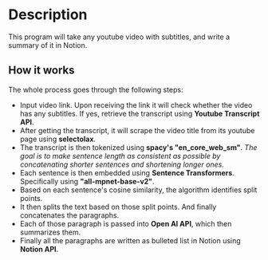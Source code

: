 # Description
This program will take any youtube video with subtitles, and write a summary of it in Notion.

## How it works
The whole process goes through the following steps:
- Input video link. Upon receiving the link it will check whether the video has any subtitles. If yes, retrieve the transcript using **Youtube Transcript API**.
- After getting the transcript, it will scrape the video title from its youtube page using **selectolax**.
- The transcript is then tokenized using **spacy's "en_core_web_sm"**. *The goal is to make sentence length as consistent as possible by concatenating shorter sentences and shortening longer ones.*
- Each sentence is then embedded using **Sentence Transformers**. Specifically using **"all-mpnet-base-v2"**.
- Based on each sentence's cosine similarity, the algorithm identifies split points.
- It then splits the text based on those split points. And finally concatenates the paragraphs.
- Each of those paragraph is passed into **Open AI API**, which then summarizes them.
- Finally all the paragraphs are written as bulleted list in Notion using **Notion API**.
